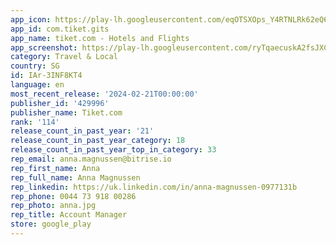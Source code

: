 ```yaml
---
app_icon: https://play-lh.googleusercontent.com/eqOTSXOps_Y4RTNLRk62eQ6BmNsI2TlTuSqWkp9WIDXuocP2T7BNt3Mo3krNCfbSCw
app_id: com.tiket.gits
app_name: tiket.com - Hotels and Flights
app_screenshot: https://play-lh.googleusercontent.com/ryTqaecuskA2fsJXCFn1R4cd9RYW2Ct0uCrU3ryb83ujL2l1PgDc9fSuwh_YvTVQTqPS
category: Travel & Local
country: SG
id: IAr-3INF8KT4
language: en
most_recent_release: '2024-02-21T00:00:00'
publisher_id: '429996'
publisher_name: Tiket.com
rank: '114'
release_count_in_past_year: '21'
release_count_in_past_year_category: 18
release_count_in_past_year_top_in_category: 33
rep_email: anna.magnussen@bitrise.io
rep_first_name: Anna
rep_full_name: Anna Magnussen
rep_linkedin: https://uk.linkedin.com/in/anna-magnussen-0977131b
rep_phone: 0044 73 918 00286
rep_photo: anna.jpg
rep_title: Account Manager
store: google_play
---
```

